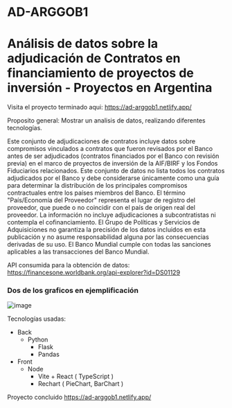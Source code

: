 # AD-ARGGOB1
<h1>Análisis de datos sobre la adjudicación de Contratos en financiamiento de proyectos de inversión - Proyectos en Argentina</h1>

Visita el proyecto terminado aqui: https://ad-arggob1.netlify.app/

Proposito general: Mostrar un analisis de datos, realizando diferentes tecnologías.

Este conjunto de adjudicaciones de contratos incluye datos sobre compromisos vinculados a contratos que fueron revisados por el Banco antes de ser adjudicados (contratos financiados por el Banco con revisión previa) en el marco de proyectos de inversión de la AIF/BIRF y los Fondos Fiduciarios relacionados. Este conjunto de datos no lista todos los contratos adjudicados por el Banco y debe considerarse únicamente como una guía para determinar la distribución de los principales compromisos contractuales entre los países miembros del Banco. El término "País/Economía del Proveedor" representa el lugar de registro del proveedor, que puede o no coincidir con el país de origen real del proveedor. La información no incluye adjudicaciones a subcontratistas ni contempla el cofinanciamiento. El Grupo de Políticas y Servicios de Adquisiciones no garantiza la precisión de los datos incluidos en esta publicación y no asume responsabilidad alguna por las consecuencias derivadas de su uso. El Banco Mundial cumple con todas las sanciones aplicables a las transacciones del Banco Mundial.

API consumida para la obtención de datos: https://financesone.worldbank.org/api-explorer?id=DS01129

<h3>Dos de los graficos en ejemplificación</h3>
   
![image](https://github.com/user-attachments/assets/e3912494-7f40-45b1-9c22-10b8f9e6745f)

Tecnologías usadas:

* Back
  - Python
    + Flask
    + Pandas
* Front
  - Node
    + Vite + React ( TypeScript )
    + Rechart ( PieChart, BarChart )

Proyecto concluido
https://ad-arggob1.netlify.app/
